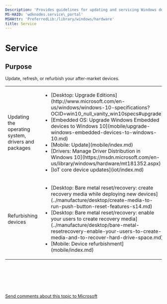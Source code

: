```yaml
---
Description: 'Provides guidelines for updating and servicing Windows devices.'
MS-HAID: 'wdknodes.service\_portal'
MSHAttr: 'PreferredLib:/library/windows/hardware'
title: Service
---
```


# Service


## <span id="purpose"></span>Purpose


Update, refresh, or refurbish your after-market devices.

<table>
<colgroup>
<col width="50%" />
<col width="50%" />
</colgroup>
<tbody>
<tr class="odd">
<td align="left">Updating the operating system, drivers and packages</td>
<td align="left"><ul>
<li>[Desktop: Upgrade Editions](http://www.microsoft.com/en-us/windows/windows-10-specifications?OCID=win10_null_vanity_win10specs#upgrade)</li>
<li>[Embedded OS: Upgrade Windows Embedded devices to Windows 10](mobile/upgrade-windows-embedded-devices-to-windows-10.md)</li>
<li>[Mobile: Update](mobile/index.md)</li>
<li>[Drivers: Manage Driver Distribution in Windows 10](https://msdn.microsoft.com/en-us/library/windows/hardware/mt181352.aspx)</li>
<li>[IoT core device updates](iot/index.md)</li>
</ul></td>
</tr>
<tr class="even">
<td align="left">Refurbishing devices</td>
<td align="left"><ul>
<li>[Desktop: Bare metal reset/recovery: create recovery media while deploying new devices](../manufacture/desktop/create-media-to-run-push-button-reset-features-s14.md)</li>
<li>[Desktop: Bare metal reset/recovery: enable your users to create recovery media](../manufacture/desktop/bare-metal-resetrecovery-enable-your-users-to-create-media-and-to-recover-hard-drive-space.md)</li>
<li>[Mobile: Device refurbishment](mobile/index.md)</li>
</ul></td>
</tr>
</tbody>
</table>

 

 

 

[Send comments about this topic to Microsoft](mailto:wsddocfb@microsoft.com?subject=Documentation%20feedback%20%5Bwdknodes\wdknodes%5D:%20Service%20%20RELEASE:%20%284/8/2016%29&body=%0A%0APRIVACY%20STATEMENT%0A%0AWe%20use%20your%20feedback%20to%20improve%20the%20documentation.%20We%20don't%20use%20your%20email%20address%20for%20any%20other%20purpose,%20and%20we'll%20remove%20your%20email%20address%20from%20our%20system%20after%20the%20issue%20that%20you're%20reporting%20is%20fixed.%20While%20we're%20working%20to%20fix%20this%20issue,%20we%20might%20send%20you%20an%20email%20message%20to%20ask%20for%20more%20info.%20Later,%20we%20might%20also%20send%20you%20an%20email%20message%20to%20let%20you%20know%20that%20we've%20addressed%20your%20feedback.%0A%0AFor%20more%20info%20about%20Microsoft's%20privacy%20policy,%20see%20http://privacy.microsoft.com/en-us/default.aspx. "Send comments about this topic to Microsoft")



